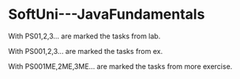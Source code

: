 # SoftUni---JavaFundamentals

With PS01,2,3... are marked the tasks from lab.

With PS001,2,3... are marked the tasks from ex.

With PS001ME,2ME,3ME... are marked the tasks from more exercise.
